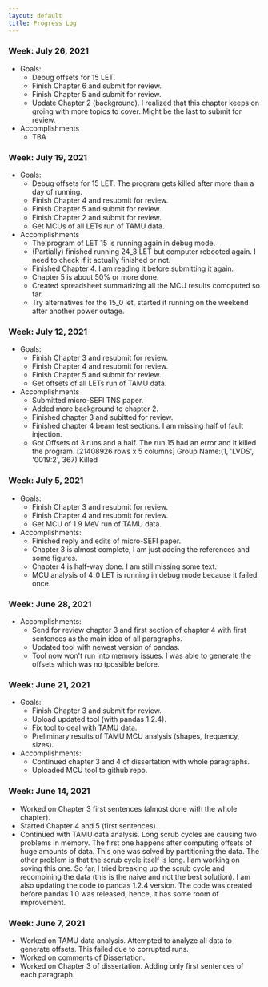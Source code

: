 ```yaml
---
layout: default
title: Progress Log
---
```


### Week: July 26, 2021
 * Goals:
   * Debug offsets for 15 LET.
   * Finish Chapter 6 and submit for review.
   * Finish Chapter 5 and submit for review.
   * Update Chapter 2 (background). I realized that this chapter keeps on groing with more topics to cover. Might be the last to submit for review.
 * Accomplishments
   * TBA

### Week: July 19, 2021
 * Goals:
   * Debug offsets for 15 LET. The program gets killed after more than a day of running.
   * Finish Chapter 4 and resubmit for review.
   * Finish Chapter 5 and submit for review.
   * Finish Chapter 2 and submit for review.
   * Get MCUs of all LETs run of TAMU data.
 * Accomplishments
   * The program of LET 15 is running again in debug mode.
   * (Partially) finished running 24_3 LET but computer rebooted again. I need to check if it actually finished or not.
   * Finished Chapter 4. I am reading it before submitting it again.
   * Chapter 5 is about 50% or more done.
   * Created spreadsheet summarizing all the MCU results comoputed so far.
   * Try alternatives for the 15_0 let, started it running on the weekend after another power outage.


### Week: July 12, 2021
 * Goals:
   * Finish Chapter 3 and resubmit for review.
   * Finish Chapter 4 and resubmit for review.
   * Finish Chapter 5 and submit for review.
   * Get offsets of all LETs run of TAMU data.
 * Accomplishments
   * Submitted micro-SEFI TNS paper.
   * Added more background to chapter 2.
   * Finished chapter 3 and subitted for review.
   * Finished chapter 4 beam test sections. I am missing half of fault injection. 
   * Got Offsets of 3 runs and a half. The run 15 had an error and it killed the program. 
[21408926 rows x 5 columns]
Group Name:(1, 'LVDS', '0019:2', 367)
Killed



### Week: July 5, 2021
 * Goals:
   * Finish Chapter 3 and resubmit for review.
   * Finish Chapter 4 and resubmit for review.
   * Get MCU of 1.9 MeV run of TAMU data.
 * Accomplishments:
   * Finished reply and edits of micro-SEFI paper. 
   * Chapter 3 is almost complete, I am just adding the references and some figures.
   * Chapter 4 is half-way done. I am still missing some text.
   * MCU analysis of 4_0 LET is running in debug mode because it failed once.

### Week: June 28, 2021
 * Accomplishments:
   * Send for review chapter 3 and first section of chapter 4 with first sentences as the main idea of all paragraphs.
   * Updated tool with newest version of pandas.
   * Tool now won't run into memory issues. I was able to generate the offsets which was no tpossible before.

### Week: June 21, 2021
 * Goals:
   * Finish Chapter 3 and submit for review.
   * Upload updated tool (with pandas 1.2.4).
   * Fix tool to deal with TAMU data.
   * Preliminary results of TAMU MCU analysis (shapes, frequency, sizes).
 * Accomplishments:
   * Continued chapter 3 and 4 of dissertation with whole paragraphs.
   * Uploaded MCU tool to github repo.

### Week: June 14, 2021
 * Worked on Chapter 3 first sentences (almost done with the whole chapter).
 * Started Chapter 4 and 5 (first sentences). 
 * Continued with TAMU data analysis. Long scrub cycles are causing two problems in memory. The first one happens after computing offsets of huge amounts of data. This one was solved by partitioning the data. The other problem is that the scrub cycle itself is long. I am working on soving this one. So far, I tried breaking up the scrub cycle and recombining the data (this is the naive and not the best solution). I am also updating the code to pandas 1.2.4 version. The code was created before pandas 1.0 was released, hence, it has some room of improvement.



### Week: June 7, 2021

* Worked on TAMU data analysis. Attempted to analyze all data to generate offsets. This failed due to corrupted runs.
* Worked on comments of Dissertation.
* Worked on Chapter 3 of dissertation. Adding only first sentences of each paragraph.



